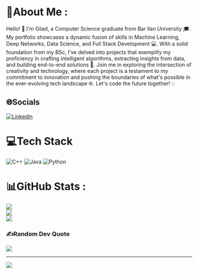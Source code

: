 # 💫About Me :
Hello! 👋 I'm Gilad, a Computer Science graduate from Bar Ilan University 🎓. My portfolio showcases a dynamic fusion of skills in Machine Learning, Deep Networks, Data Science, and Full Stack Development 💻. With a solid foundation from my BSc, I've delved into projects that exemplify my proficiency in crafting intelligent algorithms, extracting insights from data, and building end-to-end solutions 🚀. Join me in exploring the intersection of creativity and technology, where each project is a testament to my commitment to innovation and pushing the boundaries of what's possible in the ever-evolving tech landscape 🌐. Let's code the future together! 💡

## 🌐Socials
[![LinkedIn](https://img.shields.io/badge/LinkedIn-%230077B5.svg?logo=linkedin&logoColor=white)](https://linkedin.com/in/https://www.linkedin.com/in/gilad-aharoni/) 

# 💻Tech Stack
![C++](https://img.shields.io/badge/c++-%2300599C.svg?style=for-the-badge&logo=c%2B%2B&logoColor=white) ![Java](https://img.shields.io/badge/java-%23ED8B00.svg?style=for-the-badge&logo=java&logoColor=white) ![Python](https://img.shields.io/badge/python-3670A0?style=for-the-badge&logo=python&logoColor=ffdd54)
# 📊GitHub Stats :
![](https://github-readme-stats.vercel.app/api?username=giladaharoni&theme=jolly&hide_border=true&include_all_commits=true&count_private=false)<br/>
![](https://github-readme-streak-stats.herokuapp.com/?user=giladaharoni&theme=jolly&hide_border=true)<br/>
![](https://github-readme-stats.vercel.app/api/top-langs/?username=giladaharoni&theme=jolly&hide_border=true&include_all_commits=true&count_private=false&layout=compact)

### ✍️Random Dev Quote
![](https://quotes-github-readme.vercel.app/api?type=horizontal&theme=radical)

---
[![](https://visitcount.itsvg.in/api?id=giladaharoni&icon=0&color=0)](https://visitcount.itsvg.in)
